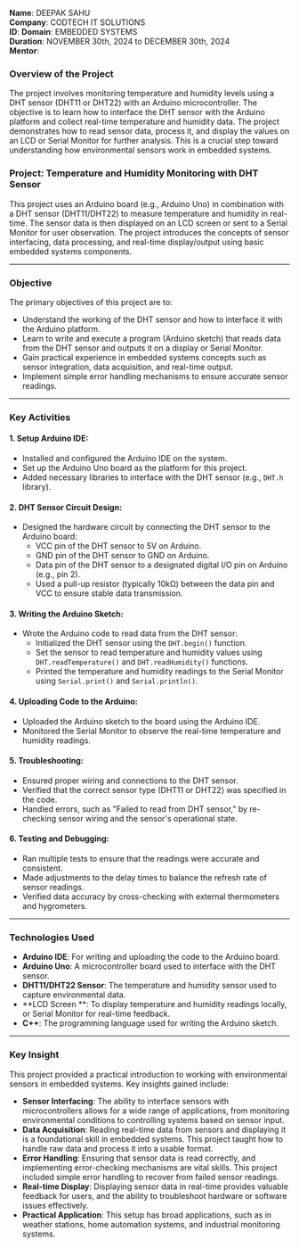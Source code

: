 **Name**: DEEPAK SAHU  
**Company**: CODTECH IT SOLUTIONS  
**ID**: 
**Domain**: EMBEDDED SYSTEMS  
**Duration**: NOVEMBER 30th, 2024 to DECEMBER 30th, 2024  
**Mentor**: 

### Overview of the Project
The project involves monitoring temperature and humidity levels using a DHT sensor (DHT11 or DHT22) with an Arduino microcontroller. The objective is to learn how to interface the DHT sensor with the Arduino platform and collect real-time temperature and humidity data. The project demonstrates how to read sensor data, process it, and display the values on an LCD or Serial Monitor for further analysis. This is a crucial step toward understanding how environmental sensors work in embedded systems.


### Project: Temperature and Humidity Monitoring with DHT Sensor

This project uses an Arduino board (e.g., Arduino Uno) in combination with a DHT sensor (DHT11/DHT22) to measure temperature and humidity in real-time. The sensor data is then displayed on an LCD screen or sent to a Serial Monitor for user observation. The project introduces the concepts of sensor interfacing, data processing, and real-time display/output using basic embedded systems components.

---

### Objective
The primary objectives of this project are to:

- Understand the working of the DHT sensor and how to interface it with the Arduino platform.
- Learn to write and execute a program (Arduino sketch) that reads data from the DHT sensor and outputs it on a display or Serial Monitor.
- Gain practical experience in embedded systems concepts such as sensor integration, data acquisition, and real-time output.
- Implement simple error handling mechanisms to ensure accurate sensor readings.

---

### Key Activities

#### 1. **Setup Arduino IDE:**
   - Installed and configured the Arduino IDE on the system.
   - Set up the Arduino Uno board as the platform for this project.
   - Added necessary libraries to interface with the DHT sensor (e.g., `DHT.h` library).

#### 2. **DHT Sensor Circuit Design:**
   - Designed the hardware circuit by connecting the DHT sensor to the Arduino board:
     - VCC pin of the DHT sensor to 5V on Arduino.
     - GND pin of the DHT sensor to GND on Arduino.
     - Data pin of the DHT sensor to a designated digital I/O pin on Arduino (e.g., pin 2).
     - Used a pull-up resistor (typically 10kΩ) between the data pin and VCC to ensure stable data transmission.

#### 3. **Writing the Arduino Sketch:**
   - Wrote the Arduino code to read data from the DHT sensor:
     - Initialized the DHT sensor using the `DHT.begin()` function.
     - Set the sensor to read temperature and humidity values using `DHT.readTemperature()` and `DHT.readHumidity()` functions.
     - Printed the temperature and humidity readings to the Serial Monitor using `Serial.print()` and `Serial.println()`.

#### 4. **Uploading Code to the Arduino:**
   - Uploaded the Arduino sketch to the board using the Arduino IDE.
   - Monitored the Serial Monitor to observe the real-time temperature and humidity readings.

#### 5. **Troubleshooting:**
   - Ensured proper wiring and connections to the DHT sensor.
   - Verified that the correct sensor type (DHT11 or DHT22) was specified in the code.
   - Handled errors, such as "Failed to read from DHT sensor," by re-checking sensor wiring and the sensor's operational state.

#### 6. **Testing and Debugging:**
   - Ran multiple tests to ensure that the readings were accurate and consistent.
   - Made adjustments to the delay times to balance the refresh rate of sensor readings.
   - Verified data accuracy by cross-checking with external thermometers and hygrometers.

---

### Technologies Used

- **Arduino IDE**: For writing and uploading the code to the Arduino board.
- **Arduino Uno**: A microcontroller board used to interface with the DHT sensor.
- **DHT11/DHT22 Sensor**: The temperature and humidity sensor used to capture environmental data.
- **LCD Screen **: To display temperature and humidity readings locally, or Serial Monitor for real-time feedback.
- **C++**: The programming language used for writing the Arduino sketch.

---

### Key Insight

This project provided a practical introduction to working with environmental sensors in embedded systems. Key insights gained include:

- **Sensor Interfacing**: The ability to interface sensors with microcontrollers allows for a wide range of applications, from monitoring environmental conditions to controlling systems based on sensor input.
- **Data Acquisition**: Reading real-time data from sensors and displaying it is a foundational skill in embedded systems. This project taught how to handle raw data and process it into a usable format.
- **Error Handling**: Ensuring that sensor data is read correctly, and implementing error-checking mechanisms are vital skills. This project included simple error handling to recover from failed sensor readings.
- **Real-time Display**: Displaying sensor data in real-time provides valuable feedback for users, and the ability to troubleshoot hardware or software issues effectively.
- **Practical Application**: This setup has broad applications, such as in weather stations, home automation systems, and industrial monitoring systems.

